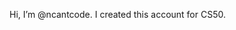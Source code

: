 Hi, I’m @ncantcode. I created this account for CS50.

<!---
ncantcode/ncantcode is a ✨ special ✨ repository because its `README.md` (this file) appears on your GitHub profile.
You can click the Preview link to take a look at your changes.
--->
